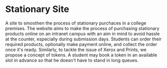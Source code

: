 # Stationary Site

A site to smoothen the process of stationary purchaces in a college premises.
The website aims to make the process of purchasing stationary products online on an intranet campus with an aim in mind to avoid hassle at the counter, especially during submission days. Students can order their required products, optionally make payment online, and collect the order once it's ready. Similarly, to tackle the issue of Xerox and Prints, we propose a concept of tokens. A student may book a token in an available slot in advance so that he doesn't have to stand in long queues.
